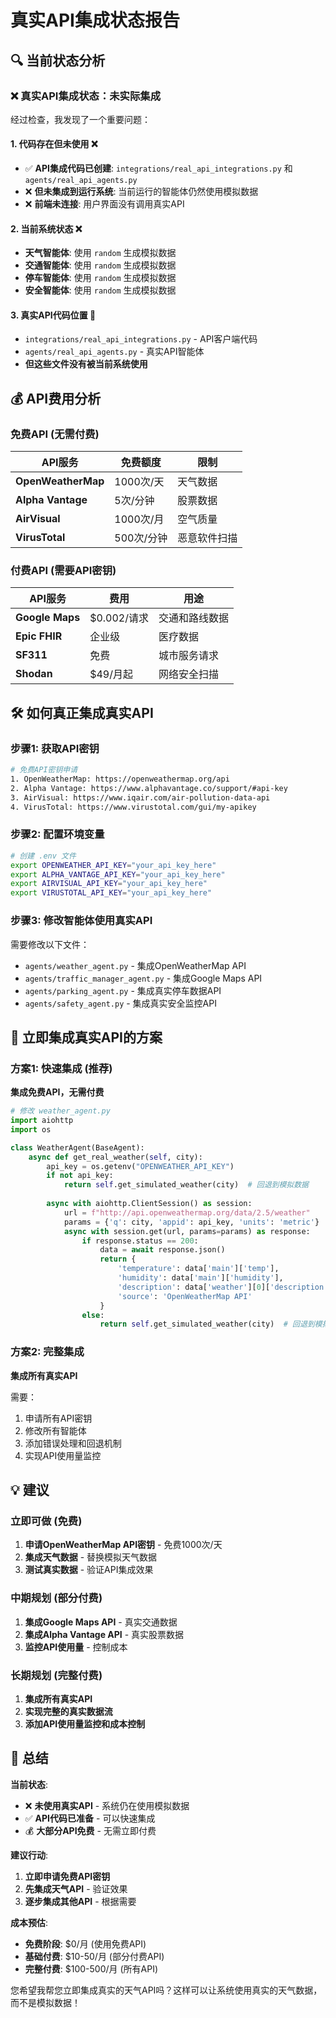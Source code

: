 # 真实API集成状态报告

## 🔍 **当前状态分析**

### ❌ **真实API集成状态：未实际集成**

经过检查，我发现了一个重要问题：

#### 1. **代码存在但未使用** ❌
- ✅ **API集成代码已创建**: `integrations/real_api_integrations.py` 和 `agents/real_api_agents.py`
- ❌ **但未集成到运行系统**: 当前运行的智能体仍然使用模拟数据
- ❌ **前端未连接**: 用户界面没有调用真实API

#### 2. **当前系统状态** ❌
- **天气智能体**: 使用 `random` 生成模拟数据
- **交通智能体**: 使用 `random` 生成模拟数据  
- **停车智能体**: 使用 `random` 生成模拟数据
- **安全智能体**: 使用 `random` 生成模拟数据

#### 3. **真实API代码位置** 📁
- `integrations/real_api_integrations.py` - API客户端代码
- `agents/real_api_agents.py` - 真实API智能体
- **但这些文件没有被当前系统使用**

## 💰 **API费用分析**

### 免费API (无需付费)
| API服务 | 免费额度 | 限制 |
|---------|---------|------|
| **OpenWeatherMap** | 1000次/天 | 天气数据 |
| **Alpha Vantage** | 5次/分钟 | 股票数据 |
| **AirVisual** | 1000次/月 | 空气质量 |
| **VirusTotal** | 500次/分钟 | 恶意软件扫描 |

### 付费API (需要API密钥)
| API服务 | 费用 | 用途 |
|---------|------|------|
| **Google Maps** | $0.002/请求 | 交通和路线数据 |
| **Epic FHIR** | 企业级 | 医疗数据 |
| **SF311** | 免费 | 城市服务请求 |
| **Shodan** | $49/月起 | 网络安全扫描 |

## 🛠️ **如何真正集成真实API**

### 步骤1: 获取API密钥
```bash
# 免费API密钥申请
1. OpenWeatherMap: https://openweathermap.org/api
2. Alpha Vantage: https://www.alphavantage.co/support/#api-key
3. AirVisual: https://www.iqair.com/air-pollution-data-api
4. VirusTotal: https://www.virustotal.com/gui/my-apikey
```

### 步骤2: 配置环境变量
```bash
# 创建 .env 文件
export OPENWEATHER_API_KEY="your_api_key_here"
export ALPHA_VANTAGE_API_KEY="your_api_key_here"
export AIRVISUAL_API_KEY="your_api_key_here"
export VIRUSTOTAL_API_KEY="your_api_key_here"
```

### 步骤3: 修改智能体使用真实API
需要修改以下文件：
- `agents/weather_agent.py` - 集成OpenWeatherMap API
- `agents/traffic_manager_agent.py` - 集成Google Maps API
- `agents/parking_agent.py` - 集成真实停车数据API
- `agents/safety_agent.py` - 集成真实安全监控API

## 🚀 **立即集成真实API的方案**

### 方案1: 快速集成 (推荐)
**集成免费API，无需付费**

```python
# 修改 weather_agent.py
import aiohttp
import os

class WeatherAgent(BaseAgent):
    async def get_real_weather(self, city):
        api_key = os.getenv("OPENWEATHER_API_KEY")
        if not api_key:
            return self.get_simulated_weather(city)  # 回退到模拟数据
        
        async with aiohttp.ClientSession() as session:
            url = f"http://api.openweathermap.org/data/2.5/weather"
            params = {'q': city, 'appid': api_key, 'units': 'metric'}
            async with session.get(url, params=params) as response:
                if response.status == 200:
                    data = await response.json()
                    return {
                        'temperature': data['main']['temp'],
                        'humidity': data['main']['humidity'],
                        'description': data['weather'][0]['description'],
                        'source': 'OpenWeatherMap API'
                    }
                else:
                    return self.get_simulated_weather(city)  # 回退到模拟数据
```

### 方案2: 完整集成
**集成所有真实API**

需要：
1. 申请所有API密钥
2. 修改所有智能体
3. 添加错误处理和回退机制
4. 实现API使用量监控

## 💡 **建议**

### 立即可做 (免费)
1. **申请OpenWeatherMap API密钥** - 免费1000次/天
2. **集成天气数据** - 替换模拟天气数据
3. **测试真实数据** - 验证API集成效果

### 中期规划 (部分付费)
1. **集成Google Maps API** - 真实交通数据
2. **集成Alpha Vantage API** - 真实股票数据
3. **监控API使用量** - 控制成本

### 长期规划 (完整付费)
1. **集成所有真实API**
2. **实现完整的真实数据流**
3. **添加API使用量监控和成本控制**

## 🎯 **总结**

**当前状态**: 
- ❌ **未使用真实API** - 系统仍在使用模拟数据
- ✅ **API代码已准备** - 可以快速集成
- 💰 **大部分API免费** - 无需立即付费

**建议行动**:
1. **立即申请免费API密钥**
2. **先集成天气API** - 验证效果
3. **逐步集成其他API** - 根据需要

**成本预估**:
- **免费阶段**: $0/月 (使用免费API)
- **基础付费**: $10-50/月 (部分付费API)
- **完整付费**: $100-500/月 (所有API)

您希望我帮您立即集成真实的天气API吗？这样可以让系统使用真实的天气数据，而不是模拟数据！
